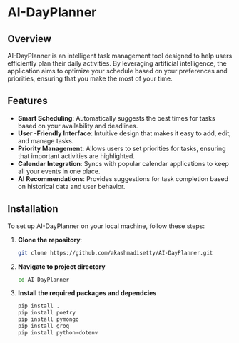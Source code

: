 # AI-DayPlanner

## Overview

AI-DayPlanner is an intelligent task management tool designed to help users efficiently plan their daily activities. By leveraging artificial intelligence, the application aims to optimize your schedule based on your preferences and priorities, ensuring that you make the most of your time.

## Features

- **Smart Scheduling**: Automatically suggests the best times for tasks based on your availability and deadlines.
- **User -Friendly Interface**: Intuitive design that makes it easy to add, edit, and manage tasks.
- **Priority Management**: Allows users to set priorities for tasks, ensuring that important activities are highlighted.
- **Calendar Integration**: Syncs with popular calendar applications to keep all your events in one place.
- **AI Recommendations**: Provides suggestions for task completion based on historical data and user behavior.

## Installation

To set up AI-DayPlanner on your local machine, follow these steps:

1. **Clone the repository**:
   ```bash
   git clone https://github.com/akashmadisetty/AI-DayPlanner.git
   ```
2. **Navigate to project directory**
    ```bash 
    cd AI-DayPlanner
    ```
3. **Install the required packages and dependcies**
    ```bash
    pip install .
    pip install poetry
    pip install pymongo
    pip install groq
    pip install python-dotenv
    ```

